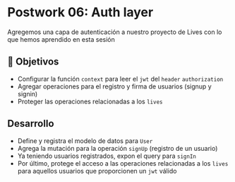 # Postwork 06: Auth layer

Agregemos una capa de autenticación a nuestro proyecto de Lives con lo que hemos aprendido en esta sesión

## :dart: Objetivos
* Configurar la función `context` para leer el `jwt` del `header` `authorization`
* Agregar operaciones para el registro y firma de usuarios (signup y signin)
* Proteger las operaciones relacionadas a los `lives`

## Desarrollo
* Define y registra el modelo de datos para `User`
* Agrega la mutación para la operación `signUp` (registro de un usuario)
* Ya teniendo usuarios registrados, expon el query para `signIn`
* Por último, protege el acceso a las operaciones relacionadas a los `lives` para aquellos usuarios que proporcionen un `jwt` válido